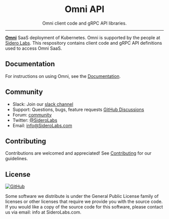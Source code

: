 <!-- markdownlint-disable MD041 -->

<p align="center">
  <h1 align="center">Omni API</h1>
  <p align="center">Omni client code and gRPC API libraries.</p>
</p>

---

[**Omni**](https://www.siderolabs.com/platform/saas-for-kubernetes/) SaaS deployment of Kubernetes.
Omni is supported by the people at [Sidero Labs](https://www.SideroLabs.com/).
This respository contains client code and gRPC API definitions used to access Omni SaaS.

## Documentation

For instructions on using Omni, see the [Documentation](https://omni.siderolabs.com/docs/).

## Community

- Slack: Join our [slack channel](https://slack.dev.talos-systems.io)
- Support: Questions, bugs, feature requests [GitHub Discussions](https://github.com/talos-systems/talos/discussions)
- Forum: [community](https://groups.google.com/a/SideroLabs.com/forum/#!forum/community)
- Twitter: [@SideroLabs](https://twitter.com/SideroLabs)
- Email: [info@SideroLabs.com](mailto:info@SideroLabs.com)

## Contributing

Contributions are welcomed and appreciated!
See [Contributing](CONTRIBUTING.md) for our guidelines.

## License

<a href="https://github.com/siderolabs/omni/client/blob/main/LICENSE">
  <img alt="GitHub" src="https://img.shields.io/github/license/siderolabs/omni/client?style=flat-square">
</a>

Some software we distribute is under the General Public License family
of licenses or other licenses that require we provide you with the
source code.
If you would like a copy of the source code for this
software, please contact us via email: info at SideroLabs.com.
